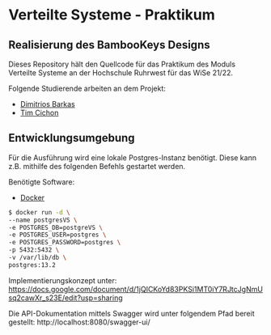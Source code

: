 # Verteilte Systeme - Praktikum 

## Realisierung des BambooKeys Designs

Dieses Repository hält den Quellcode für das Praktikum des Moduls
Verteilte Systeme an der Hochschule Ruhrwest für das WiSe 21/22.

Folgende Studierende arbeiten an dem Projekt:

* [Dimitrios Barkas](https://github.com/dimibarkas)
* [Tim Cichon](https://github.com/dmticich)

## Entwicklungsumgebung

Für die Ausführung wird eine lokale Postgres-Instanz benötigt.
Diese kann z.B. mithilfe des folgenden Befehls gestartet werden.

Benötigte Software:

* [Docker](https://www.docker.com)

```bash
$ docker run -d \
--name postgresVS \
-e POSTGRES_DB=postgreVS \
-e POSTGRES_USER=postgres \
-e POSTGRES_PASSWORD=postgres \
-p 5432:5432 \
-v /var/lib/db \
postgres:13.2
```

Implementierungskonzept unter:
https://docs.google.com/document/d/1jQICKoYd83PKSi1MT0iY7RJtcJgNmUsq2cawXr_s23E/edit?usp=sharing


Die API-Dokumentation mittels Swagger wird unter folgendem Pfad bereit gestellt:
http://localhost:8080/swagger-ui/

